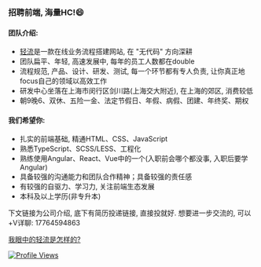 ### 招聘前端, 海量HC!😄

#### 团队介绍:

 - [轻流](https://www.qingflow.com)是一款在线业务流程搭建网站, 在 "无代码" 方向深耕
 - 团队扁平、年轻, 高速发展中, 每年的员工人数都在double
 - 流程规范, 产品、设计、研发、测试, 每一个环节都有专人负责, 让你真正地focus自己的领域以高效工作
 - 研发中心坐落在上海市闵行区剑川路(上海交大附近), 在上海的郊区, 消费较低
 - 朝9晚6、双休、五险一金、法定节假日、年假、病假、团建、年终奖、期权

#### 我们希望你:

 - 扎实的前端基础, 精通HTML、CSS、JavaScript
 - 熟悉TypeScript、SCSS/LESS、工程化
 - 熟练使用Angular、React、Vue中的一个(入职前会哪个都没事, 入职后要学Angular)
 - 具备较强的沟通能力和团队合作精神；具备较强的责任感
 - 有较强的自驱力、学习力, 关注前端生态发展
 - 本科及以上学历(非专升本)


下文链接为公司介绍, 底下有简历投递链接, 直接投就好. 想要进一步交流的, 可以+V详聊: 17764594863


[我眼中的轻流是怎样的?](https://zhuanlan.zhihu.com/p/427779572)

[![Profile Views](https://komarev.com/ghpvc/?username=Eve-Sama)](https://github.com/Eve-Sama)
